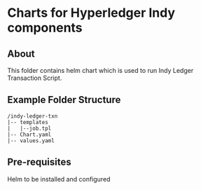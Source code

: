 [//]: # (##############################################################################################)
[//]: # (Copyright Accenture. All Rights Reserved.)
[//]: # (SPDX-License-Identifier: Apache-2.0)
[//]: # (##############################################################################################)

# Charts for Hyperledger Indy components

## About
This folder contains helm chart which is used to run Indy Ledger Transaction Script. 

## Example Folder Structure ###
```
/indy-ledger-txn
|-- templates
|   |--job.tpl
|-- Chart.yaml
|-- values.yaml
```

## Pre-requisites

 Helm to be installed and configured 
